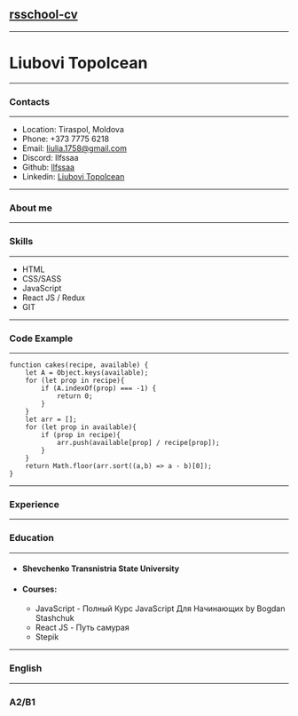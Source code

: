 ## [rsschool-cv](https://llfssaa.github.io/rsschool-cv/cv)
***
# Liubovi Topolcean
***
### Contacts
***
* Location: Tiraspol, Moldova
* Phone: +373 7775 6218
* Email: liulia.1758@gmail.com
* Discord: llfssaa
* Github: [llfssaa](https://github.com/llfssaa)
* Linkedin: [Liubovi Topolcean](https://www.linkedin.com/in/liubovi-topolcean/)

***
### About me
***
### Skills
***
* HTML
* CSS/SASS
* JavaScript 
* React JS / Redux
* GIT
 ***
### Code Example
***
```
function cakes(recipe, available) {
    let A = Object.keys(available);
    for (let prop in recipe){
        if (A.indexOf(prop) === -1) {
            return 0;
        }
    }
    let arr = [];
    for (let prop in available){
        if (prop in recipe){
            arr.push(available[prop] / recipe[prop]);
        }
    }
    return Math.floor(arr.sort((a,b) => a - b)[0]);
}
```
***
### Experience
***
### Education
***
* #### Shevchenko Transnistria State University
* #### Courses:
    + JavaScript - Полный Курс JavaScript Для Начинающих  by 
Bogdan Stashchuk
    + React JS - Путь самурая
    + Stepik
***
### English
***
### A2/B1